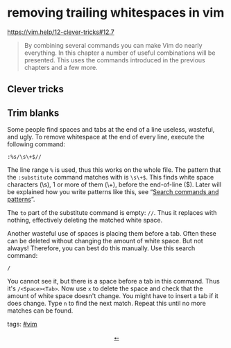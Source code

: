 # removing trailing whitespaces in vim
https://vim.help/12-clever-tricks#12.7

> By combining several commands you can make Vim do nearly everything. In this chapter a number of useful combinations will be presented. This uses the commands introduced in the previous chapters and a few more.

## Clever tricks
Trim blanks
---

Some people find spaces and tabs at the end of a line useless, wasteful, and ugly. To remove whitespace at the end of every line, execute the following command:

`:%s/\s\+$//`

The line range `%` is used, thus this works on the whole file. The pattern that the `:substitute` command matches with is `\s\+$`. This finds white space characters (\\s), 1 or more of them (\\+), before the end-of-line ($). Later will be explained how you write patterns like this, see “[Search commands and patterns](https://vim.help/27-search-commands-and-patterns)”.

The `to` part of the substitute command is empty: `//`. Thus it replaces with nothing, effectively deleting the matched white space.

Another wasteful use of spaces is placing them before a tab. Often these can be deleted without changing the amount of white space. But not always! Therefore, you can best do this manually. Use this search command:

`/`

You cannot see it, but there is a space before a tab in this command. Thus it's `/<Space><Tab>`. Now use `x` to delete the space and check that the amount of white space doesn't change. You might have to insert a tab if it does change. Type `n` to find the next match. Repeat this until no more matches can be found.

<div class="tags">
<p>tags: <a href="../tags.html#vim">#vim</a></p>
</div>

<div class="tags" align="center">
<a href="../index.html">⭠</a>
</div>
